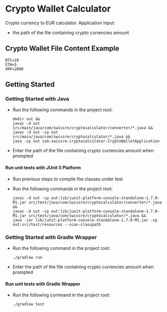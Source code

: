 # Crypto Wallet Calculator
Crypto currency to EUR calculator.
Application input: 
- the path of the file containing crypto currencies amount

## Crypto Wallet File Content Example  

    BTC=10
    ETH=5
    XRP=2000   
    
## Getting Started 

### Getting Started with Java
- Run the following commands in the project root:

      mkdir out &&
      javac -d out src/main/java/com/swissre/cryptocalculator/converter/*.java &&
      javac -d out -cp out src/main/java/com/swissre/cryptocalculator/*.java &&
      java -cp out com.swissre.cryptocalculator.CryptoWalletApplication
      
- Enter the path of the file containing crypto currencies amount when prompted 
   
#### Run unit tests with JUnit 5 Platform
- Run previous steps to compile the classes under test
- Run the following commands in the project root:

      javac -d out -cp out:lib/junit-platform-console-standalone-1.7.0-M1.jar src/test/java/com/swissre/cryptocalculator/converter/*.java &&
      javac -d out -cp out:lib/junit-platform-console-standalone-1.7.0-M1.jar src/test/java/com/swissre/cryptocalculator/*.java &&
      java -jar lib/junit-platform-console-standalone-1.7.0-M1.jar -cp out:src/test/resources --scan-classpath  

### Getting Started with Gradle Wrapper
- Run the following command in the project root:

      ./gradlew run

- Enter the path of the file containing crypto currencies amount when prompted 
   

#### Run unit tests with Gradle Wrapper
- Run the following command in the project root:

      ./gradlew test  